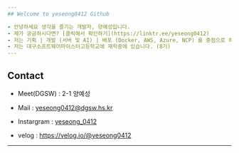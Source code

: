 ```yaml
---
## Welcome to yeseong0412 Github

- 안녕하세요 생각을 즐기는 개발자, 양예성입니다.
- 제가 궁금하시다면? [클릭해서 확인하기](https://linktr.ee/yeseong0412)   
- 저는 기획 | 개발 (서버 및 AI) | 배포 (Docker, AWS, Azure, NCP) 를 중점으로 하고 있습니다.
- 저는 대구소프트웨어마이스터고등학교에 재학중에 있습니다. (8기)
---
```

## Contact

- Meet(DGSW) : 2-1 양예성

- Mail : yeseong0412@dgsw.hs.kr

- Instargram : [yeseong_0412](https://www.instagram.com/yeseong_0412/)

- velog : https://velog.io/@yeseong0412

---
